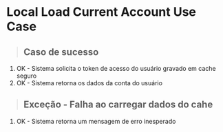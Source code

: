 # Local Load Current Account Use Case

> ## Caso de sucesso 
1. OK - Sistema solicita o token de acesso do usuário gravado em cache seguro
2. OK - Sistema retorna os dados da conta do usuário

> ## Exceção - Falha ao carregar dados do cahe
1. OK - Sistema retorna um mensagem de erro inesperado 